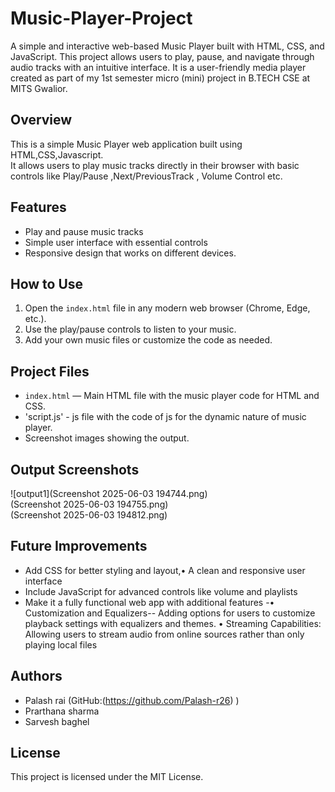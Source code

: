 # Music-Player-Project
A simple and interactive web-based Music Player built with HTML, CSS, and JavaScript. This project allows users to play, pause, and navigate through audio tracks with an intuitive interface. It is a user-friendly media player created as part of my 1st semester micro (mini) project in B.TECH CSE at MITS Gwalior.
## Overview 
This is a simple Music Player web application built using HTML,CSS,Javascript.  
It allows users to play music tracks directly in their browser with basic controls like Play/Pause ,Next/PreviousTrack , Volume Control etc.
## Features
- Play and pause music tracks
- Simple user interface with essential controls
- Responsive design that works on different devices.
## How to Use
1. Open the `index.html` file in any modern web browser (Chrome, Edge, etc.).
2. Use the play/pause controls to listen to your music.
3. Add your own music files or customize the code as needed.
## Project Files
- `index.html` — Main HTML file with the music player code for HTML and CSS.
-  'script.js' - js file with the code of js for the dynamic nature of music player.
- Screenshot images showing the output.
  
## Output Screenshots

![output1](Screenshot 2025-06-03 194744.png)  
(Screenshot 2025-06-03 194755.png)  
(Screenshot 2025-06-03 194812.png)  
## Future Improvements
- Add CSS for better styling and layout,•	A clean and responsive user interface
- Include JavaScript for advanced controls like volume and playlists
- Make it a fully functional web app with additional features
-•	Customization and Equalizers-- Adding options for users to customize playback settings with equalizers and themes.
•	Streaming Capabilities: Allowing users to stream audio from online sources rather than only playing local files
## Authors

- Palash rai (GitHub:(https://github.com/Palash-r26) )
- Prarthana sharma 
- Sarvesh baghel 
## License
This project is licensed under the MIT License. 
